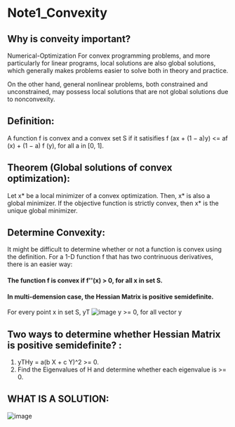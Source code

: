 # Note1_Convexity

## Why is conveity important? 
Numerical-Optimization
For convex programming problems, and more particularly for linear programs, local solutions are also global solutions, which generally makes problems easier to solve both in theory and practice. 

On the other hand, general nonlinear problems, both constrained and unconstrained, may possess local solutions that are not global solutions due to nonconvexity. 


## Definition: 

A function f is convex and a convex set S if it satisifies
f (ax + (1 − a)y) <= af (x) + (1 − a) f (y), for all a in [0, 1].


## Theorem (Global solutions of convex optimization): 
Let x* be a local minimizer of a convex optimization. Then, x* is also a global minimizer. If the objective function is strictly convex, then x* is the unique global minimizer. 


## Determine Convexity:
It might be difficult to determine whether or not a function is convex using the definition. For a 1-D function f that has two contrinuous derivatives, there is an easier way:

#### The function f is convex if f''(x) > 0, for all x in set S. ###

#### In multi-demension case, the Hessian Matrix is positive semidefinite. ###

For every point x in set S, yT
![image](https://user-images.githubusercontent.com/88390140/131263324-6617bdd9-0d74-4142-a1c2-7e27c38c5c9f.png)
y >= 0,   for all vector y


## Two ways to determine whether Hessian Matrix is positive semidefinite? : ##
1. yTHy = a(b X + c Y)^2 >= 0. 
2. Find the Eigenvalues of H and determine whether each eigenvalue is >= 0. 


## WHAT IS A SOLUTION: 
![image](https://user-images.githubusercontent.com/88390140/131263634-197793de-686b-4af6-8bd6-a3df1a7a7499.png)

